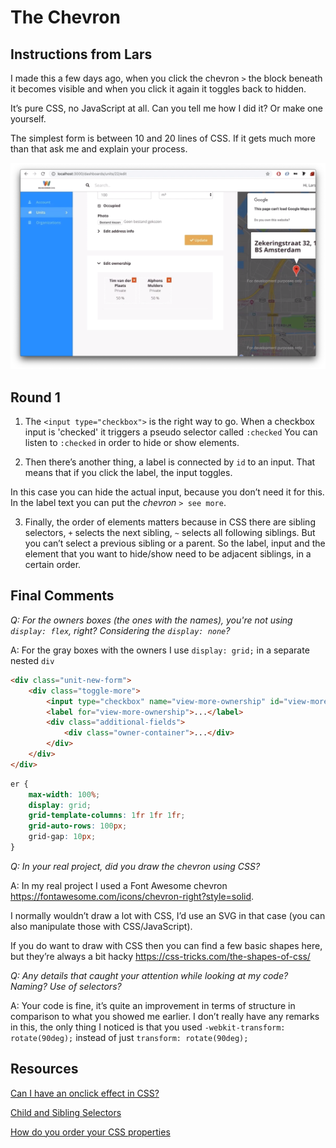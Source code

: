 # The Chevron

## Instructions from Lars

I made this a few days ago, when you click the chevron `>` the block beneath it becomes visible and when you click it again it toggles back to hidden.

It’s pure CSS, no JavaScript at all. Can you tell me how I did it? Or make one yourself.

The simplest form is between 10 and 20 lines of CSS. If it gets much more than that ask me and explain your process.

![chevron](chevron.png)

## Round 1

1. The `<input type="checkbox">` is the right way to go. When a checkbox input is 'checked' it triggers a pseudo selector called `:checked` You can listen to `:checked` in order to hide or show elements.

2. Then there’s another thing, a label is connected by `id` to an input. That means that if you click the label, the input toggles.

In this case you can hide the actual input, because you don’t need it for this. In the label text you can put the *chevron* `> see more`.

3. Finally, the order of elements matters because in CSS there are sibling selectors, `+` selects the next sibling, `~` selects all following siblings. But you can’t select a previous sibling or a parent. So the label, input and the element that you want to hide/show need to be adjacent siblings, in a certain order.

## Final Comments
*Q: For the owners boxes (the ones with the names), you're not using `display: flex`, right? Considering the `display: none`?*

A: For the gray boxes with the owners I use `display: grid;` in a separate nested `div`

```html
<div class="unit-new-form">
    <div class="toggle-more">
        <input type="checkbox" name="view-more-ownership" id="view-more-ownership" class="view-more">
        <label for="view-more-ownership">...</label>
        <div class="additional-fields">
            <div class="owner-container">...</div>
        </div>
    </div>
</div>
```

```css
er {
    max-width: 100%;
    display: grid;
    grid-template-columns: 1fr 1fr 1fr;
    grid-auto-rows: 100px;
    grid-gap: 10px;
}
```

*Q: In your real project, did you draw the chevron using CSS?*

A: In my real project I used a Font Awesome chevron <https://fontawesome.com/icons/chevron-right?style=solid>.

I normally wouldn’t draw a lot with CSS, I’d use an SVG in that case (you can also manipulate those with CSS/JavaScript).

If you do want to draw with CSS then you can find a few basic shapes here, but they’re always a bit hacky <https://css-tricks.com/the-shapes-of-css/>

*Q: Any details that caught your attention while looking at my code? Naming? Use of selectors?*

A: Your code is fine, it’s quite an improvement in terms of structure in comparison to what you showed me earlier. I don’t really have any remarks in this, the only thing I noticed is that you used `-webkit-transform: rotate(90deg);` instead of just `transform: rotate(90deg);`

## Resources
[Can I have an onclick effect in CSS?](https://stackoverflow.com/questions/13630229/can-i-have-an-onclick-effect-in-css)

[Child and Sibling Selectors](https://css-tricks.com/child-and-sibling-selectors/)

[How do you order your CSS properties](https://css-tricks.com/poll-results-how-do-you-order-your-css-properties/)
